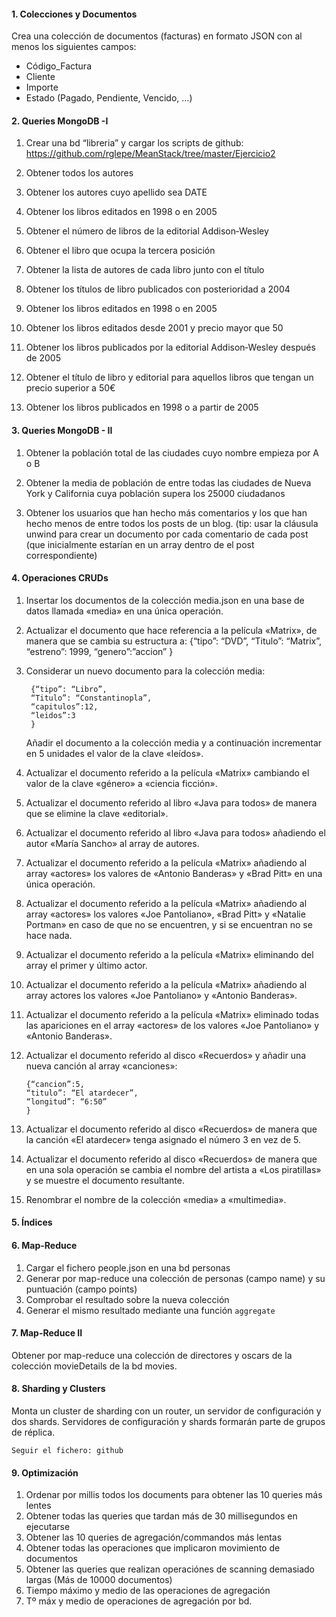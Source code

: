 #### 1. Colecciones y Documentos

Crea una colección de documentos (facturas) en formato JSON con al menos los siguientes campos:
- Código_Factura
- Cliente
- Importe
- Estado (Pagado, Pendiente, Vencido, …)

#### 2. Queries MongoDB -I

1. Crear una bd “libreria” y cargar los scripts de github: https://github.com/rglepe/MeanStack/tree/master/Ejercicio2

2. Obtener todos los autores
3. Obtener los autores cuyo apellido sea DATE
4. Obtener los libros editados en 1998 o en 2005
5. Obtener el número de libros de la editorial Addison‐Wesley
6. Obtener el libro que ocupa la tercera posición
7. Obtener la lista de autores de cada libro junto con el título
8. Obtener los títulos de libro publicados con posterioridad a 2004
9. Obtener los libros editados en 1998 o en 2005
10. Obtener los libros editados desde 2001 y precio mayor que 50
11. Obtener los libros publicados por la editorial Addison‐Wesley después de 2005
12. Obtener el título de libro y editorial para aquellos libros que tengan un precio superior a 50€
13. Obtener los libros publicados en 1998 o a partir de 2005

#### 3. Queries MongoDB - II


1. Obtener la población total de las ciudades cuyo nombre empieza por A o B

2. Obtener la media de población de entre todas las ciudades de Nueva York y California cuya población supera los 25000 ciudadanos

3. Obtener los usuarios que han hecho más comentarios y los que han hecho menos de entre todos los posts de un blog. (tip: usar la cláusula unwind para crear un documento por cada comentario de cada post (que inicialmente estarían en un array dentro de el post correspondiente)



#### 4. Operaciones CRUDs

1. Insertar los documentos de la colección media.json en una base de datos llamada «media» en una única operación.

2. Actualizar el documento que hace referencia a la película «Matrix», de manera que se cambia su estructura a:
        {“tipo”: “DVD”,
        “Titulo”: “Matrix”,
        “estreno”: 1999,
        “genero”:”accion”
        }

3. Considerar un nuevo documento para la colección media:

        {“tipo”: “Libro”,
        “Titulo”: “Constantinopla”,
        “capitulos”:12,
        “leidos”:3
        }

    Añadir el documento a la colección media y a continuación incrementar en 5 unidades el valor de la clave «leídos».

4. Actualizar el documento referido a la película «Matrix» cambiando el valor de la clave «género» a «ciencia ficción».
5. Actualizar el documento referido al libro «Java para todos» de manera que se elimine la clave «editorial».
6. Actualizar el documento referido al libro «Java para todos» añadiendo el autor «María Sancho» al array de autores.
7. Actualizar el documento referido a la película «Matrix» añadiendo al array «actores» los valores de «Antonio Banderas» y «Brad Pitt» en una única operación.
8. Actualizar el documento referido a la película «Matrix» añadiendo al array «actores» los valores «Joe Pantoliano», «Brad Pitt» y «Natalie Portman» en caso de que no se encuentren, y si se encuentran no se hace nada.
9. Actualizar el documento referido a la película «Matrix» eliminando del array el primer y último actor.
10. Actualizar el documento referido a la película «Matrix» añadiendo al array actores los valores «Joe Pantoliano» y «Antonio Banderas».
11. Actualizar el documento referido a la película «Matrix» eliminado todas las apariciones en el array «actores» de los valores «Joe Pantoliano» y «Antonio Banderas».
12. Actualizar el documento referido al disco «Recuerdos» y añadir una nueva canción al array «canciones»:

        {“cancion”:5,
        “titulo”: “El atardecer”,
        “longitud”: “6:50”
        }

13. Actualizar el documento referido al disco «Recuerdos» de manera que la canción «El atardecer» tenga asignado el número 3 en vez de 5.
14. Actualizar el documento referido al disco «Recuerdos» de manera que en una sola operación se cambia el nombre del artista a «Los piratillas» y se muestre el documento resultante.
15. Renombrar el nombre de la colección «media» a «multimedia».

#### 5. Índices

#### 6. Map-Reduce

1. Cargar el fichero people.json en una bd personas
2. Generar por map-reduce una colección de personas (campo name) y su puntuación (campo points)
3. Comprobar el resultado sobre la nueva colección
4. Generar el mismo resultado mediante una función `aggregate`

#### 7. Map-Reduce II

Obtener por map-reduce una colección de directores y oscars de la colección movieDetails de la bd movies.

#### 8. Sharding y Clusters
Monta un cluster de sharding con un router, un servidor de configuración y dos shards. Servidores de configuración y shards formarán parte de grupos de réplica.

	Seguir el fichero: github

#### 9. Optimización

1. Ordenar por millis todos los documents para obtener las 10 queries más lentes
2. Obtener todas las queries que tardan más de 30 millisegundos en ejecutarse
3. Obtener las 10 queries de agregación/commandos más lentas
4. Obtener todas las operaciones  que implicaron movimiento de documentos
5. Obtener las queries que realizan operaciónes de scanning demasiado largas (Más de 10000 documentos)
6. Tiempo máximo y medio de las operaciones de agregación
7. Tº máx y medio de operaciones de agregación por bd.


